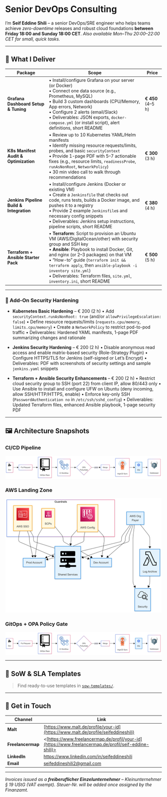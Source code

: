 # Senior DevOps Consulting

I’m **Seif Eddine Shili** – a senior DevOps/SRE engineer who helps teams achieve *zero-downtime* releases and robust cloud foundations **between Friday 18:00 and Sunday 18:00 CET**.
_Also available Mon–Thu 20:00–22:00 CET for small, quick tasks._

---

## 🔧 What I Deliver

| Package                              | Scope                                                                                                                          | Price             |
|--------------------------------------|--------------------------------------------------------------------------------------------------------------------------------|-------------------|
| **Grafana Dashboard Setup & Tuning** | • Install/configure Grafana on your server (or Docker)<br>• Connect one data source (e.g., Prometheus, MySQL)<br>• Build 3 custom dashboards (CPU/Memory, App errors, Network)<br>• Configure 2 alerts (email/Slack)<br>• Deliverables: JSON exports, `docker-compose.yml` (or install script), alert definitions, short README | **€ 450** (4–5 h) |
| **K8s Manifest Audit & Optimization** | • Review up to 10 Kubernetes YAML/Helm manifests<br>• Identify missing resource requests/limits, probes, and basic `securityContext`<br>• Provide 1-page PDF with 5–7 actionable fixes (e.g., resource limits, `readinessProbe`, `runAsNonRoot`, `NetworkPolicy`)<br>• 30 min video call to walk through recommendations | **€ 300** (3 h)   |
| **Jenkins Pipeline Build & Integration** | • Install/configure Jenkins (Docker or existing VM)<br>• Create a `Jenkinsfile` that checks out code, runs tests, builds a Docker image, and pushes it to a registry<br>• Provide 2 example `Jenkinsfile`s and necessary config snippets<br>• Deliverables: Jenkins setup instructions, pipeline scripts, short README | **€ 380** (4 h)   |
| **Terraform + Ansible Starter Pack**    | • **Terraform**: Script to provision an Ubuntu VM (AWS/DigitalOcean/other) with security group and SSH key<br>• **Ansible**: Playbook to install Docker, Git, and nginx (or 2–3 packages) on that VM<br>• “How-to” guide (`terraform init && terraform apply`, then `ansible-playbook -i inventory site.yml`)<br>• Deliverables: Terraform files, `site.yml`, `inventory.ini`, short README | **€ 500** (5 h)   |

---

### 🔐 Add-On Security Hardening

- **Kubernetes Basic Hardening** – € 200 (2 h)
  • Add `securityContext.runAsNonRoot: true` (and/or `allowPrivilegeEscalation: false`)
  • Define resource requests/limits (`requests.cpu/memory`, `limits.cpu/memory`)
  • Create a `NetworkPolicy` to restrict pod-to-pod traffic
  • Deliverables: Hardened YAML manifests, 1-page PDF summarizing changes and rationale

- **Jenkins Security Hardening** – € 200 (2 h)
  • Disable anonymous read access and enable matrix-based security (Role-Strategy Plugin)
  • Configure HTTPS/TLS for Jenkins (self-signed or Let’s Encrypt)
  • Deliverables: PDF with screenshots of security settings and sample `jenkins.yaml` snippets

- **Terraform + Ansible Security Enhancements** – € 200 (2 h)
  • Restrict cloud security group to SSH (port 22) from client IP, allow 80/443 only
  • Use Ansible to install and configure UFW on Ubuntu (deny incoming, allow SSH/HTTP/HTTPS, enable)
  • Enforce key-only SSH (`PasswordAuthentication no` in `/etc/ssh/sshd_config`)
  • Deliverables: Updated Terraform files, enhanced Ansible playbook, 1-page security PDF

---

## 🖼️ Architecture Snapshots

### CI/CD Pipeline

![CI/CD pipeline with GitLab CI, Argo CD and Kubernetes](diagrams/opa.png)

### AWS Landing Zone

![AWS multi-account landing zone with guardrails](diagrams/aws.png)

### GitOps + OPA Policy Gate

![End-to-end GitOps flow with OPA Gatekeeper](diagrams/opa.png)

---

## 📄 SoW & SLA Templates

> Find ready-to-use templates in [`sow-templates/`](sow-templates/).

---

## 🤝 Get in Touch

| Channel         | Link                                              |
|-----------------|---------------------------------------------------|
| **Malt**        | [https://www.malt.de/profile/your-id](https://www.malt.de/profile/seifeddineshili)             |
| **Freelancermap** | <[https://www.freelancermap.de/profil/your-id](https://www.freelancermap.de/profil/seif-eddine-shili)>    |
| **LinkedIn**    | <https://www.linkedin.com/in/seifeddineshili>         |
| **Email**       | seifeddineshili2@gmail.com                                |

---

*Invoices issued as a **freiberuflicher Einzelunternehmer** – Kleinunternehmer § 19 UStG (VAT exempt). Steuer-Nr. will be added once assigned by the Finanzamt.*
